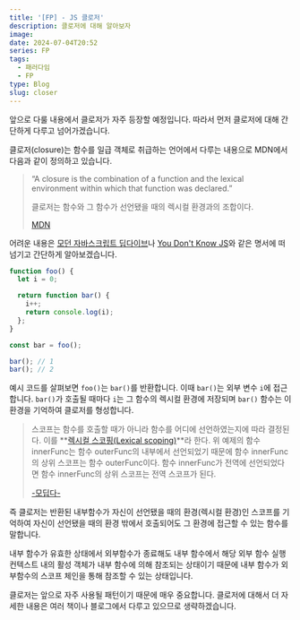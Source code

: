 ```yaml
---
title: '[FP] - JS 클로저'
description: 클로저에 대해 알아보자
image:
date: 2024-07-04T20:52
series: FP
tags:
  - 패러다임
  - FP
type: Blog
slug: closer
---
```


앞으로 다룰 내용에서 클로저가 자주 등장할 예정입니다. 따라서 먼저 클로저에 대해 간단하게 다루고 넘어가겠습니다.

클로저(closure)는 함수를 일급 객체로 취급하는 언어에서 다루는 내용으로 MDN에서 다음과 같이 정의하고 있습니다.

> “A closure is the combination of a function and the lexical environment within which that function was declared.”
>
> 클로저는 함수와 그 함수가 선언됐을 때의 렉시컬 환경과의 조합이다.
>
> [MDN](https://developer.mozilla.org/ko/docs/Web/JavaScript/Closures)

어려운 내용은 [모던 자바스크립트 딥다이브](https://product.kyobobook.co.kr/detail/S000001766445)나 [You Don't Know JS](https://product.kyobobook.co.kr/detail/S000211817154)와 같은 명서에 떠넘기고 간단하게 알아보겠습니다.

```ts
function foo() {
  let i = 0;

  return function bar() {
    i++;
    return console.log(i);
  };
}

const bar = foo();

bar(); // 1
bar(); // 2
```

예시 코드를 살펴보면 `foo()`는 `bar()`를 반환합니다. 이때 `bar()`는 외부 변수 `i`에 접근합니다. `bar()`가 호출될 때마다 `i`는 그 함수의 렉시컬 환경에 저장되며 `bar()` 함수는 이 환경을 기억하여 클로저를 형성합니다.

> 스코프는 함수를 호출할 때가 아니라 함수를 어디에 선언하였는지에 따라 결정된다. 이를 **[렉시컬 스코핑(Lexical scoping)](https://poiemaweb.com/js-scope#7-%EB%A0%89%EC%8B%9C%EC%BB%AC-%EC%8A%A4%EC%BD%94%ED%94%84)**라 한다. 위 예제의 함수 innerFunc는 함수 outerFunc의 내부에서 선언되었기 때문에 함수 innerFunc의 상위 스코프는 함수 outerFunc이다. 함수 innerFunc가 전역에 선언되었다면 함수 innerFunc의 상위 스코프는 전역 스코프가 된다.
>
> [-모딥다-](https://poiemaweb.com/js-closure)

즉 클로저는 반환된 내부함수가 자신이 선언됐을 때의 환경(렉시컬 환경)인 스코프를 기억하여 자신이 선언됐을 때의 환경 밖에서 호출되어도 그 환경에 접근할 수 있는 함수를 말합니다.

내부 함수가 유효한 상태에서 외부함수가 종료해도 내부 함수에서 해당 외부 함수 실행 컨텍스트 내의 활성 객체가 내부 함수에 의해 참조되는 상태이기 때문에 내부 함수가 외부함수의 스코프 체인을 통해 참조할 수 있는 상태입니다.

클로저는 앞으로 자주 사용될 패턴이기 때문에 매우 중요합니다. 클로저에 대해서 더 자세한 내용은 여러 책이나 블로그에서 다루고 있으므로 생략하겠습니다.
